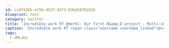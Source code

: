 ```yaml
---
id: cc07d26b-ef54-4537-92f3-03bd10761b35
blueprint: text
category: twitter
title: 'Incredible work RT @merhl: Our first R&amp;D project - Multi-iPad table moves from concept to reality aol.it/U7FYiN #UMLabs'
caption: 'Incredible work RT <span class="username username_linked">@<a href="https://twitter.com/merhl" title="Joe Johnston">merhl</a></span>: Our first R&amp;D project - Multi-iPad table moves from concept to reality <a href="http://aol.it/U7FYiN" title="http://aol.it/U7FYiN" class="link link_untco">aol.it/U7FYiN</a> <span class="hashtag hashtag_local">#<a href="http://tweettemp.darylchymko.ca/?tag=umlabs">UMLabs</a>'
tags:
  - UMLabs
---
```


